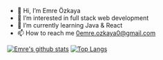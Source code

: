 - 👋 Hi, I’m Emre Özkaya
- 👀 I’m interested in full stack web development
- 🌱 I’m currently learning Java & React
- 📫 How to reach me 0emre.ozkaya0@gmail.com 

[![Emre's github stats](https://github-readme-stats.vercel.app/api?username=IEmreOzkayaI&count_private=true&show_icons=true&theme=radical&hide_rank=false)](https://github.com/anuraghazra/github-readme-stats)
[![Top Langs](https://github-readme-stats.vercel.app/api/top-langs/?username=IEmreOzkayaI)](https://github.com/anuraghazra/github-readme-stats)
<!---
IEmreOzkayaI/IEmreOzkayaI is a ✨ special ✨ repository because its `README.md` (this file) appears on your GitHub profile.
You can click the Preview link to take a look at your changes.
--->
